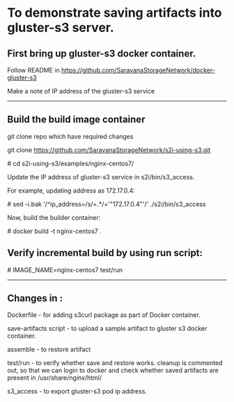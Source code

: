 # To demonstrate saving artifacts into gluster-s3 server.


## First bring up gluster-s3 docker container.

   Follow README in https://github.com/SaravanaStorageNetwork/docker-gluster-s3
   
   Make a note of IP address of the gluster-s3 service

---

## Build the build image container
git clone repo which have required changes

git clone https://github.com/SaravanaStorageNetwork/s2i-using-s3.git

\# cd  s2i-using-s3/examples/nginx-centos7/

Update the IP address of gluster-s3 service in s2i/bin/s3_access.

For example, updating address as 172.17.0.4: 

\# sed -i.bak '/^ip_address=/s/=.*/='\"172.17.0.4\"'/'  ./s2i/bin/s3_access

Now, build the builder container:

\# docker build -t nginx-centos7 .

## Verify incremental build by using run script:
\# IMAGE_NAME=nginx-centos7 test/run

---

## Changes in :

Dockerfile - for adding s3curl package as part of Docker container.

save-artifacts script - to upload a sample artifact to gluster s3 docker container. 

assemble - to restore artifact

test/run - to verify whether save and restore works. cleanup is commented out, so that we can login to docker and check whether
saved artifacts are present in /usr/share/nginx/html/

s3_access - to export gluster-s3 pod ip address.
